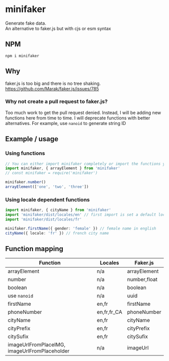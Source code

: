 # minifaker

Generate fake data.  
An alternative to faker.js but with cjs or esm syntax

## NPM

`npm i minifaker`

## Why

faker.js is too big and there is no tree shaking.
<https://github.com/Marak/faker.js/issues/785>

### Why not create a pull request to faker.js?

Too much work to get the pull request denied. Instead, I will be adding new functions here from time to time.
I will deprecate functions with better alternatives.
For example, use `nanoid` to generate string ID

## Example / usage

### Using functions

```ts
// You can either import minifaker completely or import the functions you need
import minifaker, { arrayElement } from 'minifaker'
// const minifaker = require('minifaker')

minifaker.number()
arrayElement(['one', 'two', 'three'])
```

### Using locale dependent functions

```ts
import minifaker, { cityName } from 'minifaker'
import 'minifaker/dist/locales/en' // first import is set a default locale
import 'minifaker/dist/locales/fr'

minifaker.firstName({ gender: 'female' }) // female name in english
cityName({ locale: 'fr' }) // french city name
```

## Function mapping

|Function|Locales|Faker.js|
|-|-|-|
|arrayElement|n/a|arrayElement
|number|n/a|number,float
|boolean|n/a|boolean
|use `nanoid`|n/a|uuid
|firstName|en,fr|firstName
|phoneNumber|en,fr,fr_CA|phoneNumber
|cityName|en,fr|cityName
|cityPrefix|en,fr|cityPrefix
|citySufix|en,fr|citySufix
|imageUrlFromPlaceIMG, imageUrlFromPlaceholder|n/a|imageUrl

